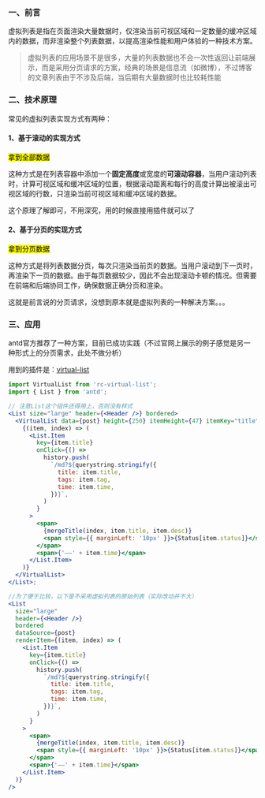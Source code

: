 ### 一、前言

虚拟列表是指在页面渲染大量数据时，仅渲染当前可视区域和一定数量的缓冲区域内的数据，而非渲染整个列表数据，以提高渲染性能和用户体验的一种技术方案。

> 虚拟列表的应用场景不是很多，大量的列表数据也不会一次性返回让前端展示，而是采用分页请求的方案，经典的场景是信息流（如微博），不过博客的文章列表由于不涉及后端，当后期有大量数据时也比较耗性能

### 二、技术原理

常见的虚拟列表实现方式有两种：

#### 1、基于滚动的实现方式

<mark>拿到全部数据</mark>

这种方式是在列表容器中添加一个**固定高度**或宽度的**可滚动容器**，当用户滚动列表时，计算可视区域和缓冲区域的位置，根据滚动距离和每行的高度计算出被滚出可视区域的行数，只渲染当前可视区域和缓冲区域的数据。

这个原理了解即可，不用深究，用的时候直接用插件就可以了

#### 2、基于分页的实现方式

<mark>拿到分页数据</mark>

这种方式是将列表数据分页，每次只渲染当前页的数据。当用户滚动到下一页时，再渲染下一页的数据。由于每页数据较少，因此不会出现滚动卡顿的情况。但需要在前端和后端协同工作，确保数据正确分页和渲染。

这就是前言说的分页请求，没想到原本就是虚拟列表的一种解决方案。。。

### 三、应用

antd官方推荐了一种方案，目前已成功实践（不过官网上展示的例子感觉是另一种形式上的分页需求，此处不做分析）

用到的插件是：[virtual-list](https://github.com/react-component/virtual-list)

```jsx
import VirtualList from 'rc-virtual-list';
import { List } from 'antd';

// 注意List这个组件还得用上，否则没有样式
<List size="large" header={<Header />} bordered>
  <VirtualList data={post} height={250} itemHeight={47} itemKey="title">
    {(item, index) => (
      <List.Item
        key={item.title}
        onClick={() =>
          history.push(
            `/md?${querystring.stringify({
              title: item.title,
              tags: item.tag,
              time: item.time,
            })}`,
          )
        }
      >
        <span>
          {mergeTitle(index, item.title, item.desc)}
          <span style={{ marginLeft: '10px' }}>{Status[item.status]}</span>
        </span>
        <span>{'——' + item.time}</span>
      </List.Item>
    )}
  </VirtualList>
</List>;
```

```jsx
//为了便于比较，以下是不采用虚拟列表的原始列表（实际改动并不大）
<List
  size="large"
  header={<Header />}
  bordered
  dataSource={post}
  renderItem={(item, index) => (
    <List.Item
      key={item.title}
      onClick={() =>
        history.push(
          `/md?${querystring.stringify({
            title: item.title,
            tags: item.tag,
            time: item.time,
          })}`,
        )
      }
    >
      <span>
        {mergeTitle(index, item.title, item.desc)}
        <span style={{ marginLeft: '10px' }}>{Status[item.status]}</span>
      </span>
      <span>{'——' + item.time}</span>
    </List.Item>
  )}
/>
```
